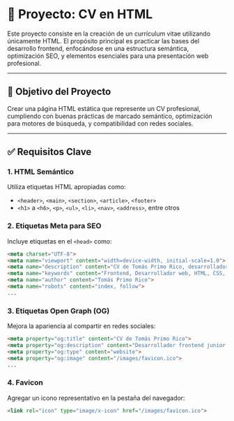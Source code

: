 # 📄 Proyecto: CV en HTML

Este proyecto consiste en la creación de un currículum vitae utilizando únicamente HTML. El propósito principal es practicar las bases del desarrollo frontend, enfocándose en una estructura semántica, optimización SEO, y elementos esenciales para una presentación web profesional.

---

## 🎯 Objetivo del Proyecto

Crear una página HTML estática que represente un CV profesional, cumpliendo con buenas prácticas de marcado semántico, optimización para motores de búsqueda, y compatibilidad con redes sociales.

---

## ✅ Requisitos Clave

### 1. HTML Semántico
Utiliza etiquetas HTML apropiadas como:

- `<header>`, `<main>`, `<section>`, `<article>`, `<footer>`
- `<h1>` a `<h6>`, `<p>`, `<ul>`, `<li>`, `<nav>`, `<address>`, entre otros

### 2. Etiquetas Meta para SEO
Incluye etiquetas en el `<head>` como:

```html
<meta charset="UTF-8">
<meta name="viewport" content="width=device-width, initial-scale=1.0">
<meta name="description" content="CV de Tomás Primo Rico, desarrollador frontend junior especializado en HTML, CSS, JavaScript, React y Node.js.">
<meta name="keywords" content="Frontend, Desarrollador web, HTML, CSS, JavaScript, React, Node.js, CV">
<meta name="author" content="Tomás Primo Rico">
<meta name="robots" content="index, follow">
...
```

### 3. Etiquetas Open Graph (OG)

Mejora la apariencia al compartir en redes sociales:

```html
<meta property="og:title" content="CV de Tomás Primo Rico">
<meta property="og:description" content="Desarrollador frontend junior con experiencia en React, Node.js y desarrollo web.">
<meta property="og:type" content="website">
<meta property="og:image" content="/images/favicon.ico">
...
```

### 4. Favicon

Agregar un icono representativo en la pestaña del navegador:

```html
<link rel="icon" type="image/x-icon" href="/images/favicon.ico">
```
